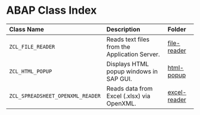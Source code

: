# ABAP Class Index

| Class Name                       | Description                                    | Folder                         |
|:---------------------------------|:-----------------------------------------------|:-------------------------------|
| `ZCL_FILE_READER`                | Reads text files from the Application Server.  | [file-reader](./file-reader/src/zcl_file_reader.abap)   |
| `ZCL_HTML_POPUP`                 | Displays HTML popup windows in SAP GUI.        | [html-popup](./html-popup)     |
| `ZCL_SPREADSHEET_OPENXML_READER` | Reads data from Excel (.xlsx) via OpenXML.     | [excel-reader](./excel-reader) |

